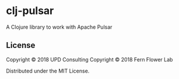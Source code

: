 # clj-pulsar

A Clojure library to work with Apache Pulsar


## License

Copyright &copy; 2018 UPD Consulting
Copyright &copy; 2018 Fern Flower Lab

Distributed under the MIT License.
